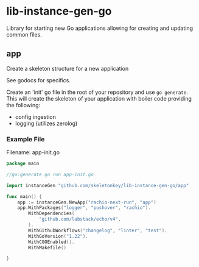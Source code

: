 # lib-instance-gen-go

Library for starting new Go applications allowing for creating and updating common files.

## app

Create a skeleton structure for a new application

See godocs for specifics.

Create an 'init' go file in the root of your repository and use `go generate`.
This will create the skeleton of your application with boiler code providing the following:

 * config ingestion
 * logging (utilizes zerolog)

### Example File

Filename: app-init.go

```go
package main

//go:generate go run app-init.go

import instanceGen "github.com/skeletonkey/lib-instance-gen-go/app"

func main() {
	app := instanceGen.NewApp("rachio-next-run", "app")
	app.WithPackages("logger", "pushover", "rachio").
		WithDependencies(
			"github.com/labstack/echo/v4",
		).
		WithGithubWorkflows("changelog", "linter", "test").
		WithGoVersion("1.22").
		WithCGOEnabled().
		WithMakefile()

}
```
